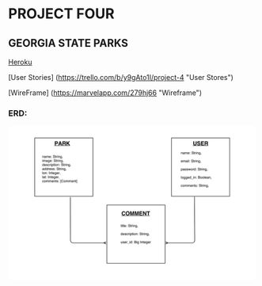 # PROJECT FOUR
## GEORGIA STATE PARKS 



[Heroku](https://shielded-bastion-69368.herokuapp.com/ "Heroku")


[User Stories]
(https://trello.com/b/y9gAto1I/project-4 "User Stores")

[WireFrame]
(https://marvelapp.com/279hj66 "Wireframe")

### ERD: 
<img src="/project_four_erd.jpg" width="500">